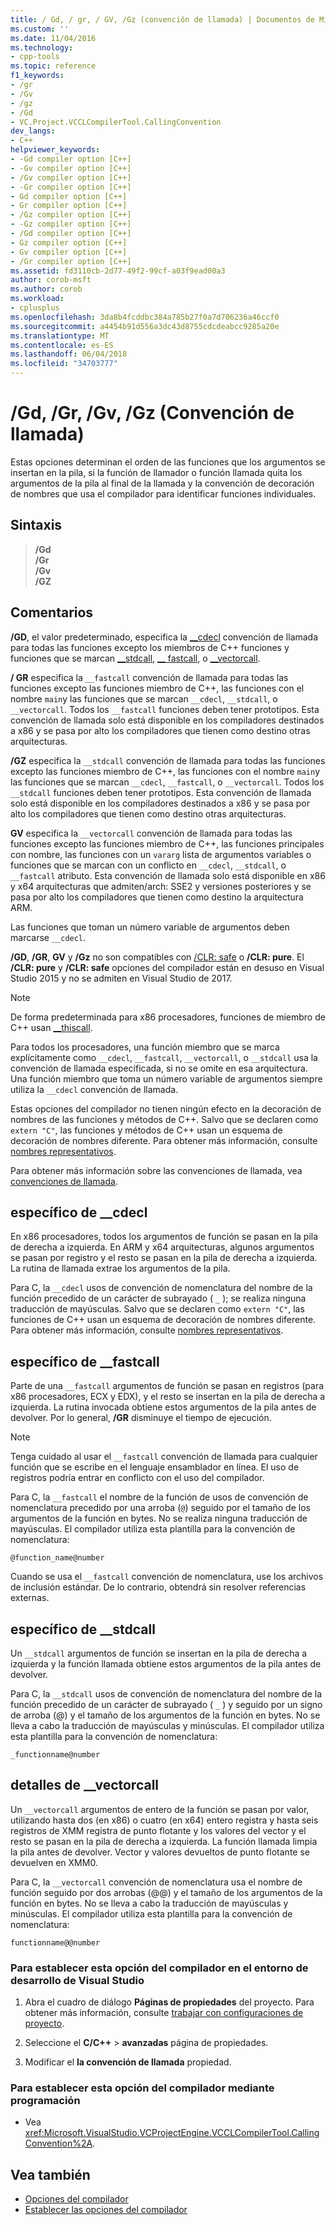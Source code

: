 ```yaml
---
title: / Gd, / gr, / GV, /Gz (convención de llamada) | Documentos de Microsoft
ms.custom: ''
ms.date: 11/04/2016
ms.technology:
- cpp-tools
ms.topic: reference
f1_keywords:
- /gr
- /Gv
- /gz
- /Gd
- VC.Project.VCCLCompilerTool.CallingConvention
dev_langs:
- C++
helpviewer_keywords:
- -Gd compiler option [C++]
- -Gv compiler option [C++]
- /Gv compiler option [C++]
- -Gr compiler option [C++]
- Gd compiler option [C++]
- Gr compiler option [C++]
- /Gz compiler option [C++]
- -Gz compiler option [C++]
- /Gd compiler option [C++]
- Gz compiler option [C++]
- Gv compiler option [C++]
- /Gr compiler option [C++]
ms.assetid: fd3110cb-2d77-49f2-99cf-a03f9ead00a3
author: corob-msft
ms.author: corob
ms.workload:
- cplusplus
ms.openlocfilehash: 3da8b4fcddbc384a785b27f0a7d706236a46ccf0
ms.sourcegitcommit: a4454b91d556a3dc43d8755cdcdeabcc9285a20e
ms.translationtype: MT
ms.contentlocale: es-ES
ms.lasthandoff: 06/04/2018
ms.locfileid: "34703777"
---
```

# <a name="gd-gr-gv-gz-calling-convention"></a>/Gd, /Gr, /Gv, /Gz (Convención de llamada)
Estas opciones determinan el orden de las funciones que los argumentos se insertan en la pila, si la función de llamador o función llamada quita los argumentos de la pila al final de la llamada y la convención de decoración de nombres que usa el compilador para identificar funciones individuales.

## <a name="syntax"></a>Sintaxis

> **/Gd**<br/>
> **/Gr**<br/>
> **/Gv**<br/>
> **/GZ**<br/>

## <a name="remarks"></a>Comentarios

**/GD**, el valor predeterminado, especifica la [__cdecl](../../cpp/cdecl.md) convención de llamada para todas las funciones excepto los miembros de C++ funciones y funciones que se marcan [__stdcall](../../cpp/stdcall.md), [__ fastcall](../../cpp/fastcall.md), o [__vectorcall](../../cpp/vectorcall.md).

**/ GR** especifica la `__fastcall` convención de llamada para todas las funciones excepto las funciones miembro de C++, las funciones con el nombre `main`y las funciones que se marcan `__cdecl`, `__stdcall`, o `__vectorcall`. Todos los `__fastcall` funciones deben tener prototipos. Esta convención de llamada solo está disponible en los compiladores destinados a x86 y se pasa por alto los compiladores que tienen como destino otras arquitecturas.

**/GZ** especifica la `__stdcall` convención de llamada para todas las funciones excepto las funciones miembro de C++, las funciones con el nombre `main`y las funciones que se marcan `__cdecl`, `__fastcall`, o `__vectorcall`. Todos los `__stdcall` funciones deben tener prototipos. Esta convención de llamada solo está disponible en los compiladores destinados a x86 y se pasa por alto los compiladores que tienen como destino otras arquitecturas.

**GV** especifica la `__vectorcall` convención de llamada para todas las funciones excepto las funciones miembro de C++, las funciones principales con nombre, las funciones con un `vararg` lista de argumentos variables o funciones que se marcan con un conflicto en `__cdecl`, `__stdcall`, o `__fastcall` atributo. Esta convención de llamada solo está disponible en x86 y x64 arquitecturas que admiten/arch: SSE2 y versiones posteriores y se pasa por alto los compiladores que tienen como destino la arquitectura ARM.

Las funciones que toman un número variable de argumentos deben marcarse `__cdecl`.

**/GD**, **/GR**, **GV** y **/Gz** no son compatibles con [/CLR: safe](../../build/reference/clr-common-language-runtime-compilation.md) o   **/CLR: pure**. El **/CLR: pure** y **/CLR: safe** opciones del compilador están en desuso en Visual Studio 2015 y no se admiten en Visual Studio de 2017.

> [!NOTE]
> De forma predeterminada para x86 procesadores, funciones de miembro de C++ usan [__thiscall](../../cpp/thiscall.md).

Para todos los procesadores, una función miembro que se marca explícitamente como `__cdecl`, `__fastcall`, `__vectorcall`, o `__stdcall` usa la convención de llamada especificada, si no se omite en esa arquitectura. Una función miembro que toma un número variable de argumentos siempre utiliza la `__cdecl` convención de llamada.

Estas opciones del compilador no tienen ningún efecto en la decoración de nombres de las funciones y métodos de C++. Salvo que se declaren como `extern "C"`, las funciones y métodos de C++ usan un esquema de decoración de nombres diferente. Para obtener más información, consulte [nombres representativos](../../build/reference/decorated-names.md).

Para obtener más información sobre las convenciones de llamada, vea [convenciones de llamada](../../cpp/calling-conventions.md).

## <a name="cdecl-specifics"></a>específico de __cdecl

En x86 procesadores, todos los argumentos de función se pasan en la pila de derecha a izquierda. En ARM y x64 arquitecturas, algunos argumentos se pasan por registro y el resto se pasan en la pila de derecha a izquierda. La rutina de llamada extrae los argumentos de la pila.

Para C, la `__cdecl` usos de convención de nomenclatura del nombre de la función precedido de un carácter de subrayado ( `_` ); se realiza ninguna traducción de mayúsculas. Salvo que se declaren como `extern "C"`, las funciones de C++ usan un esquema de decoración de nombres diferente. Para obtener más información, consulte [nombres representativos](../../build/reference/decorated-names.md).

## <a name="fastcall-specifics"></a>específico de __fastcall

Parte de una `__fastcall` argumentos de función se pasan en registros (para x86 procesadores, ECX y EDX), y el resto se insertan en la pila de derecha a izquierda. La rutina invocada obtiene estos argumentos de la pila antes de devolver. Por lo general, **/GR** disminuye el tiempo de ejecución.

> [!NOTE]
> Tenga cuidado al usar el `__fastcall` convención de llamada para cualquier función que se escribe en el lenguaje ensamblador en línea. El uso de registros podría entrar en conflicto con el uso del compilador.

Para C, la `__fastcall` el nombre de la función de usos de convención de nomenclatura precedido por una arroba (`@`) seguido por el tamaño de los argumentos de la función en bytes. No se realiza ninguna traducción de mayúsculas. El compilador utiliza esta plantilla para la convención de nomenclatura:

`@function_name@number`

Cuando se usa el `__fastcall` convención de nomenclatura, use los archivos de inclusión estándar. De lo contrario, obtendrá sin resolver referencias externas.

## <a name="stdcall-specifics"></a>específico de __stdcall

Un `__stdcall` argumentos de función se insertan en la pila de derecha a izquierda y la función llamada obtiene estos argumentos de la pila antes de devolver.

Para C, la `__stdcall` usos de convención de nomenclatura del nombre de la función precedido de un carácter de subrayado ( `_` ) y seguido por un signo de arroba (@) y el tamaño de los argumentos de la función en bytes. No se lleva a cabo la traducción de mayúsculas y minúsculas. El compilador utiliza esta plantilla para la convención de nomenclatura:

`_functionname@number`

## <a name="vectorcall-specifics"></a>detalles de __vectorcall

Un `__vectorcall` argumentos de entero de la función se pasan por valor, utilizando hasta dos (en x86) o cuatro (en x64) entero registra y hasta seis registros de XMM registra de punto flotante y los valores del vector y el resto se pasan en la pila de derecha a izquierda. La función llamada limpia la pila antes de devolver. Vector y valores devueltos de punto flotante se devuelven en XMM0.

Para C, la `__vectorcall` convención de nomenclatura usa el nombre de función seguido por dos arrobas (@@) y el tamaño de los argumentos de la función en bytes. No se lleva a cabo la traducción de mayúsculas y minúsculas. El compilador utiliza esta plantilla para la convención de nomenclatura:

`functionname@@number`

### <a name="to-set-this-compiler-option-in-the-visual-studio-development-environment"></a>Para establecer esta opción del compilador en el entorno de desarrollo de Visual Studio

1. Abra el cuadro de diálogo **Páginas de propiedades** del proyecto. Para obtener más información, consulte [trabajar con configuraciones de proyecto](../../ide/working-with-project-properties.md).

1. Seleccione el **C/C++** > **avanzadas** página de propiedades.

1. Modificar el **la convención de llamada** propiedad.

### <a name="to-set-this-compiler-option-programmatically"></a>Para establecer esta opción del compilador mediante programación

- Vea <xref:Microsoft.VisualStudio.VCProjectEngine.VCCLCompilerTool.CallingConvention%2A>.

## <a name="see-also"></a>Vea también

- [Opciones del compilador](../../build/reference/compiler-options.md)
- [Establecer las opciones del compilador](../../build/reference/setting-compiler-options.md)
